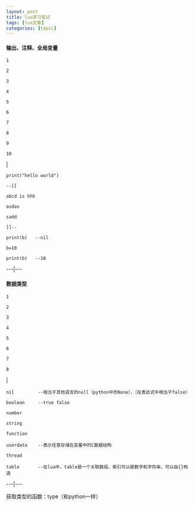 ```yaml
---
layout: post
title: lua学习笔记 
tags: [lua文章]
categories: [topic]
---
```

#### 输出、注释、全局变量

    
    
    1
    
    2
    
    3
    
    4
    
    5
    
    6
    
    7
    
    8
    
    9
    
    10

|

    
    
    print("hello world")
    
    --[[
    
    abcd is hhh
    
    asdas
    
    sadd
    
    ]]--
    
    print(b)   --nil
    
    b=10
    
    print(b)   --10  
  
---|---  
  
#### 数据类型

    
    
    1
    
    2
    
    3
    
    4
    
    5
    
    6
    
    7
    
    8

|

    
    
    nil			--相当于其他语言的null（python中的None），（在表达式中相当于false）
    
    boolean     --true false   
    
    number
    
    string
    
    function
    
    userdata    --表示任意存储在变量中的C数据结构 
    
    thread
    
    table		--在lua中，table是一个关联数组，索引可以是数字和字符串，可以由{}构造  
  
---|---  
  
获取类型的函数：type（和python一样）